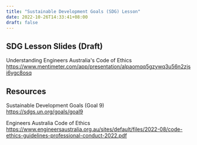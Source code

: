 ```yaml
---
title: "Sustainable Development Goals (SDG) Lesson"
date: 2022-10-26T14:33:41+08:00
draft: false
---
```


## SDG Lesson Slides (Draft)

Understanding Engineers Australia's Code of Ethics  
https://www.mentimeter.com/app/presentation/alpaomqq5gzywq3u56n2zjsi6ygc8osq

## Resources

Sustainable Development Goals (Goal 9)   
https://sdgs.un.org/goals/goal9

Engineers Australia Code of Ethics   
https://www.engineersaustralia.org.au/sites/default/files/2022-08/code-ethics-guidelines-professional-conduct-2022.pdf
